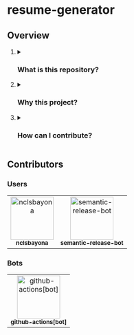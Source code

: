 <h1>resume-generator</h1>
<h2>Overview</h2>

<ol>
  <li>
    <details name="info">
      <summary>
        <h3>What is this repository?</h3>
      </summary>
      <span>This is a resume generator made using Go.</span>
      <hr />
    </details>
  </li>

  <li>
    <details name="reason">
      <summary>
        <h3>Why this project?</h3>
      </summary>
      <p>I know there exist a lot of resume generators online made using different strategies, languages, formats, colors and so on. However I recently found myself struggling to find a resume generator I could completely personalize the way I wanted to do I decided to build one.
Also I think Go can be a good tool to use in this case since it has native support for templating (At first I was hesitant to use the native libraries because I wanted to use something I had already worked with (Note I'm talking about the Mustache templating engine) but I think not having external dependencies is always a good idea (I know I use other external dependencies already but still I want to keep the number as minimal as possible) ) so I said <i>Why not?</i></p>
      <hr />
    </details>
  </li>

  <li>
    <details name="contributing">
      <summary>
        <h3>How can I contribute?</h3>
      </summary>
      <p>If you want to contribute to this project, I would really appreciate that. Remember you don't necessarily need to code to contribute, you can test the application in a more professional way that what I do, you can add documentation for the usage of the application or even only talking about features that could be important in the project is a great way to contribute. I really value contributors so I include them in this README file.</p>
      <hr />
    </details>
  </li>
</ol>


<h2>Contributors</h2>
<h3>Users</h3>
<!-- readme: contributors -start -->
<table>
<tr>
    <td align="center">
        <a href="https://github.com/nclsbayona">
            <img src="https://avatars.githubusercontent.com/u/59931437?v=4" width="100;" alt="nclsbayona"/>
            <br />
            <sub><b>nclsbayona</b></sub>
        </a>
    </td>
    <td align="center">
        <a href="https://github.com/semantic-release-bot">
            <img src="https://avatars.githubusercontent.com/u/32174276?v=4" width="100;" alt="semantic-release-bot"/>
            <br />
            <sub><b>semantic-release-bot</b></sub>
        </a>
    </td></tr>
</table>
<!-- readme: contributors -end -->

<h3>Bots</h3>
<!-- readme: bots -start -->
<table>
<tr>
    <td align="center">
        <a href="https://github.com/github-actions[bot]">
            <img src="https://avatars.githubusercontent.com/in/15368?v=4" width="100;" alt="github-actions[bot]"/>
            <br />
            <sub><b>github-actions[bot]</b></sub>
        </a>
    </td></tr>
</table>
<!-- readme: bots -end -->